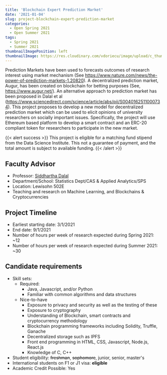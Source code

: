```yaml
---
title: 'Blockchain Expert Prediction Market'
date: '2021-01-04'
slug: project-blockchain-expert-prediction-market
categories:
  - Open Spring 2021
  - Open Summer 2021
tags:
  - Spring 2021
  - Summer 2021
thumbnailImagePosition: left
thumbnailImage: https://res.cloudinary.com/vdoriecu/image/upload/c_thumb,w_200,g_face/v1579110178/construction_c6dqbd.png
---
```

Prediction Markets have been used to forecasts outcomes of research interest using market mechanism (See https://www.nature.com/news/the-power-of-prediction-markets-1.20820). A decentralized prediction market, Augur, has been created on blockchain for betting purposes (See, https://www.augur.net/). An alternative approach to prediction market has been proposed in Dalal et al (https://www.sciencedirect.com/science/article/abs/pii/S0040162511000734).  This project proposes to develop a new model for decentralized prediction market which can be used to elicit opinions of university researchers on socially important issues. Specifically, the project will use Ethereum based platform to develop a smart contract and an ERC-20 compliant token for researchers to participate in the new market.

<!--more-->

{{< alert success >}}
This project is eligible for a matching fund stipend from the Data Science Institute. This not a guarantee of payment, and the total amount is subject to available funding.
{{< /alert >}}

## Faculty Advisor
+ Professor: [Siddhartha Dalal](http://stat.columbia.edu/department-directory/name/siddhartha-dalal/)
+ Department/School: Statistics Dept/CAS & Applied Analytics/SPS
+ Location: Lewisohn 502E
+ Teaching and research on Machine Learning, and Blockchains & Cryptocurrencies

## Project Timeline
+ Earliest starting date: 3/1/2021
+ End date: 9/1/2021
+ Number of hours per week of research expected during Spring 2021: ~12
+ Number of hours per week of research expected during Summer 2021: ~30

## Candidate requirements
+ Skill sets: 
  * Required: 
    - Java, Javascript, and/or Python
    - Familiar with common algorithms and data structures
  * Nice-to-have
    - Exposure to privacy and security as well as the testing of these
    - Exposure to cryptography
    - Understanding of Blockchain, smart contracts and cryptocurrency methodology
    - Blockchain programming frameworks including Solidity, Truffle, Ganache
    - Decentralized storage such as IPFS
    - Front end programming in HTML, CSS, Javascript, Node.js, React.js
    - Knowledge of C, C++
+ Student eligibility: ~~freshman~~, ~~sophomore~~, junior, senior, master's
+ International students on F1 or J1 visa: **eligible**
+ Academic Credit Possible: Yes

